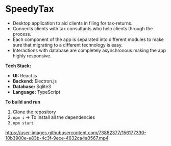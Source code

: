 # SpeedyTax

* Desktop application to aid clients in filing for tax-returns.
* Connects clients with tax consultants who help clients through the process.
* Each component of the app is separated into different modules to make sure that migrating to a different technology is easy.
* Interactions with database are completely asynchronous making the app highly responsive.


**Tech Stack:**
* **UI:** React.js
* **Backend:** Electron.js
* **Database:** Sqlite3
* **Language:** TypeScript

**To build and run**
1. Clone the repository
2. `npm i` -> To install all the dependencies
3. `npm start`

https://user-images.githubusercontent.com/73862377/156177330-10b3900e-e83b-4c3f-9ece-4632ca4a0567.mp4

